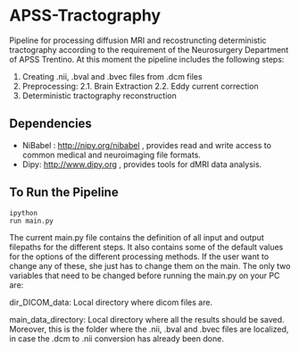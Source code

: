 APSS-Tractography
=================

Pipeline for processing diffusion MRI and recostruncting deterministic tractography according to the requirement of the Neurosurgery Department of APSS Trentino. At this moment the pipeline includes the following steps:

1. Creating .nii, .bval and .bvec files from .dcm files
2. Preprocessing:
 2.1. Brain Extraction
 2.2. Eddy current correction
3. Deterministic tractography reconstruction


Dependencies
------------

* NiBabel : http://nipy.org/nibabel , provides read and write access to common medical and neuroimaging file formats.
* Dipy: http://www.dipy.org , provides tools for dMRI data analysis.


To Run the Pipeline
---------------
```
ipython 
run main.py
```

The current main.py file contains the definition of all input and output filepaths for the different steps. It also contains some of the default values for the options of the different processing methods. If the user want to change any of these, she just has to change them on the main. The only two variables that need to be changed before running the main.py on your PC are:

dir_DICOM_data: Local directory where dicom files are.

main_data_directory: Local directory where all the results should be saved. Moreover, this is the folder where the .nii, .bval and .bvec files are localized, in case the .dcm to .nii conversion has already been done.

